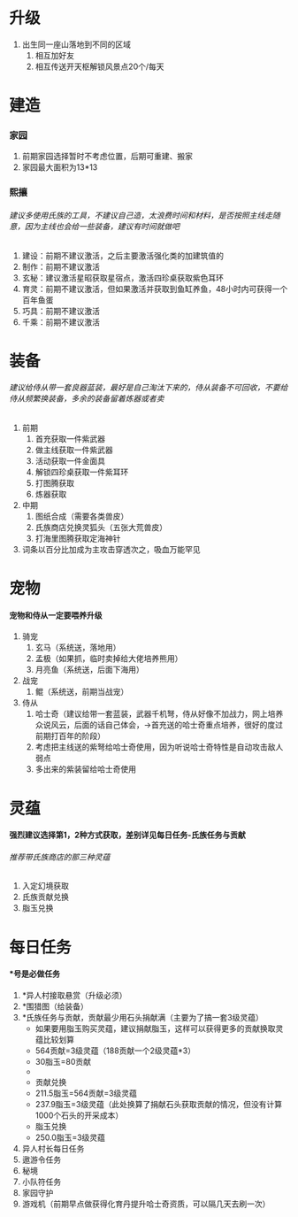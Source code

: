 # 升级
1. 出生同一座山落地到不同的区域
    1. 相互加好友
    1. 相互传送开天枢解锁风景点20个/每天
# 建造
### 家园
1. 前期家园选择暂时不考虑位置，后期可重建、搬家
2. 家园最大面积为13*13
### 熙攘
###### 建议多使用氏族的工具，不建议自己造，太浪费时间和材料，是否按照主线走随意，因为主线也会给一些装备，建议有时间就做吧
1. 建设：前期不建议激活，之后主要激活强化类的加建筑值的
2. 制作：前期不建议激活
3. 玄秘：建议激活星昭获取星宿点，激活四珍桌获取紫色耳环
3. 育灵：前期不建议激活，但如果激活并获取到鱼缸养鱼，48小时内可获得一个百年鱼蛋
4. 巧具：前期不建议激活
5. 千乘：前期不建议激活
# 装备
###### 建议给侍从带一套良器蓝装，最好是自己淘汰下来的，侍从装备不可回收，不要给侍从频繁换装备，多余的装备留着炼器或者卖
1. 前期
    1. 首充获取一件紫武器
    2. 做主线获取一件紫武器
    3. 活动获取一件金面具
    4. 解锁四珍桌获取一件紫耳环
    4. 打图腾获取
    5. 炼器获取
1. 中期
    1. 图纸合成（需要各类兽皮）
    2. 氏族商店兑换灵狐头（五张大荒兽皮）
    3. 打海里图腾获取定海神针
1. 词条以百分比加成为主攻击穿透次之，吸血万能罕见
# 宠物
#### 宠物和侍从一定要喂养升级
1. 骑宠
    1. 玄马（系统送，落地用）
    2. 孟极（如果抓，临时卖掉给大佬培养熊用）
    3. 月亮鱼（系统送，后面下海用）
1. 战宠
    1. 鲲（系统送，前期当战宠）
1. 侍从
    1. 哈士奇（建议给带一套蓝装，武器千机弩，侍从好像不加战力，网上培养众说风云，后面的话自己体会，->首充送的哈士奇重点培养，很好的度过前期打百年的阶段）
    2. 考虑把主线送的紫弩给哈士奇使用，因为听说哈士奇特性是自动攻击敌人弱点 
    3. 多出来的紫装留给哈士奇使用 
# 灵蕴
#### 强烈建议选择第1，2种方式获取，差别详见每日任务-氏族任务与贡献
###### 推荐带氏族商店的那三种灵蕴
1. 入定幻境获取
2. 氏族贡献兑换
3. 脂玉兑换
# 每日任务
#### *号是必做任务
1. *异人村接取悬赏（升级必须）
3. *围猎图（给装备）
4. *氏族任务与贡献，贡献最少用石头捐献满（主要为了搞一套3级灵蕴）
    - 如果要用脂玉购买灵蕴，建议捐献脂玉，这样可以获得更多的贡献换取灵蕴比较划算
    - 564贡献=3级灵蕴（188贡献一个2级灵蕴*3）
    - 30脂玉=80贡献
    - 
    - 贡献兑换 
    - 211.5脂玉=564贡献=3级灵蕴
    - 237.9脂玉=3级灵蕴（此处换算了捐献石头获取贡献的情况，但没有计算1000个石头的开采成本）
    - 脂玉兑换
    - 250.0脂玉=3级灵蕴
5. 异人村长每日任务
5. 遨游令任务
6. 秘境
7. 小队符任务
8. 家园守护
9. 游戏机（前期早点做获得化育丹提升哈士奇资质，可以隔几天去刷一次）
